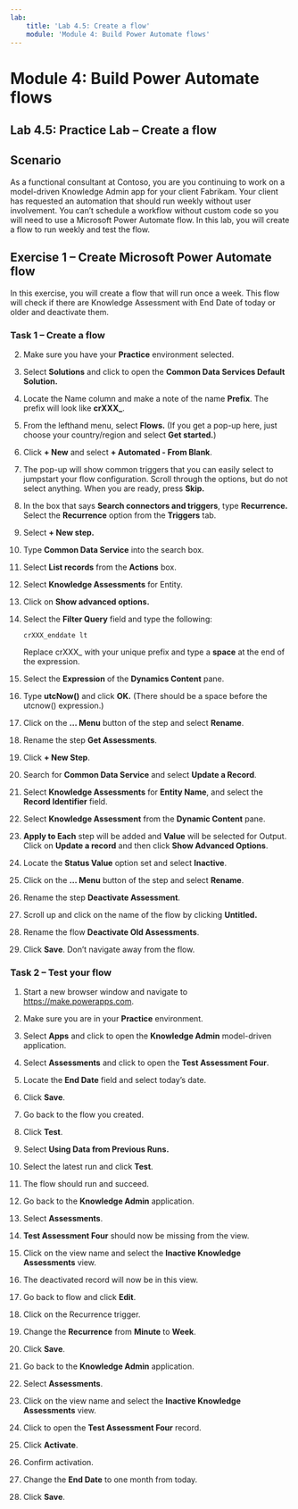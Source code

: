 ```yaml
---
lab:
    title: 'Lab 4.5: Create a flow'
    module: 'Module 4: Build Power Automate flows'
---
```


Module 4: Build Power Automate flows
========================

## Lab 4.5: Practice Lab – Create a flow

Scenario
--------

As a functional consultant at Contoso, you are you continuing to work on a
model-driven Knowledge Admin app for your client Fabrikam. Your client has
requested an automation that should run weekly without user involvement. You
can’t schedule a workflow without custom code so you will need to use a
Microsoft Power Automate flow. In this lab, you will create a flow to run weekly and
test the flow.

Exercise 1 – Create Microsoft Power Automate flow
-----------------------------------

In this exercise, you will create a flow that will run once a week. This flow
will check if there are Knowledge Assessment with End Date of today or older and
deactivate them.

### Task 1 – Create a flow

2.  Make sure you have your **Practice** environment selected.

3.  Select **Solutions** and click to open the **Common Data Services Default Solution.**

4.  Locate the Name column and make a note of the name **Prefix**. The prefix
    will look like **crXXX_**.

5.  From the lefthand menu, select **Flows.** (If you get a pop-up here, just choose your country/region and select **Get started.**)

6.  Click **+ New** and select **+ Automated - From Blank**.

7.  The pop-up will show common triggers that you can easily select to jumpstart your flow configuration. Scroll through the options, but do not select anything. When you are ready, press **Skip.**

8. In the box that says **Search connectors and triggers**, type **Recurrence.** Select the **Recurrence** option from the **Triggers** tab.

9. Select **+ New step.**

10. Type **Common Data Service** into the search box.

11. Select **List records** from the **Actions** box. 

13. Select **Knowledge Assessments** for Entity.

14. Click on **Show advanced options.**

16. Select the **Filter Query** field and type the following:

        crXXX_enddate lt 
        
     Replace crXXX_ with your unique prefix and type a **space** at the end of the expression.

17. Select the **Expression** of the **Dynamics Content** pane.

18. Type **utcNow()** and click **OK.** (There should be a space before the utcnow() expression.)

19. Click on the **… Menu** button of the step and select **Rename**.

20. Rename the step **Get Assessments**.

21. Click **+ New Step**.

22. Search for **Common Data Service** and select **Update a Record**.

23. Select **Knowledge Assessments**
    for **Entity Name**, and select the **Record Identifier** field.

24. Select **Knowledge Assessment** from the **Dynamic Content** pane.

25. **Apply to Each** step will be added and **Value** will be selected for Output. Click on **Update a record** and then click **Show Advanced Options**.

26. Locate the **Status Value** option set and select **Inactive**.

27. Click on the **… Menu** button of the step and select **Rename**.

28. Rename the step **Deactivate Assessment**.

29. Scroll up and click on the name of the flow by clicking **Untitled.**

30. Rename the flow **Deactivate Old Assessments**.

31. Click **Save**. Don’t navigate away from the flow.

### Task 2 – Test your flow

1.  Start a new browser window and navigate to https://make.powerapps.com.

2.  Make sure you are in your **Practice** environment.

3.  Select **Apps** and click to open the **Knowledge Admin** model-driven application.

4.  Select **Assessments** and click to open the **Test Assessment Four**.

5.  Locate the **End Date** field and select today’s date.

6.  Click **Save**.

7.  Go back to the flow you created.

8.  Click **Test**.

9.  Select **Using Data from Previous Runs.**

10. Select the latest run and click **Test**.

11. The flow should run and succeed.

12. Go back to the **Knowledge Admin** application.

13. Select **Assessments**.

14. **Test Assessment Four** should now be missing from the view.

15. Click on the view name and select the **Inactive Knowledge Assessments**
    view.

16. The deactivated record will now be in this view.

17. Go back to flow and click **Edit**.

18. Click on the Recurrence trigger.

19. Change the **Recurrence** from **Minute** to **Week**.

20. Click **Save**.

21. Go back to the **Knowledge Admin** application.

22. Select **Assessments**.

23. Click on the view name and select the **Inactive Knowledge Assessments**
    view.

24. Click to open the **Test Assessment Four** record.

25. Click **Activate**.

26. Confirm activation.

27. Change the **End Date** to one month from today.

28. Click **Save**.
